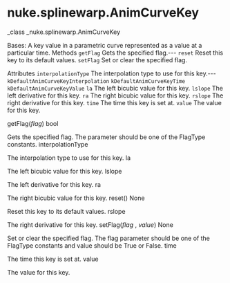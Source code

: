 # nuke.splinewarp.AnimCurveKey
_class _nuke.splinewarp.AnimCurveKey

Bases:
A key value in a parametric curve represented as a value at a particular time.
Methods
`getFlag`  Gets the specified flag.---
`reset`  Reset this key to its default values.
`setFlag`  Set or clear the specified flag.

Attributes
`interpolationType`  The interpolation type to use for this key.---
`kDefaultAnimCurveKeyInterpolation`
`kDefaultAnimCurveKeyTime`
`kDefaultAnimCurveKeyValue`
`la`  The left bicubic value for this key.
`lslope`  The left derivative for this key.
`ra`  The right bicubic value for this key.
`rslope`  The right derivative for this key.
`time`  The time this key is set at.
`value`  The value for this key.

getFlag(_flag_)  bool

Gets the specified flag. The parameter should be one of the FlagType constants.
interpolationType

The interpolation type to use for this key.
la

The left bicubic value for this key.
lslope

The left derivative for this key.
ra

The right bicubic value for this key.
reset()  None

Reset this key to its default values.
rslope

The right derivative for this key.
setFlag(_flag_ , _value_)  None

Set or clear the specified flag. The flag parameter should be one of the FlagType constants and value should be True or False.
time

The time this key is set at.
value

The value for this key.